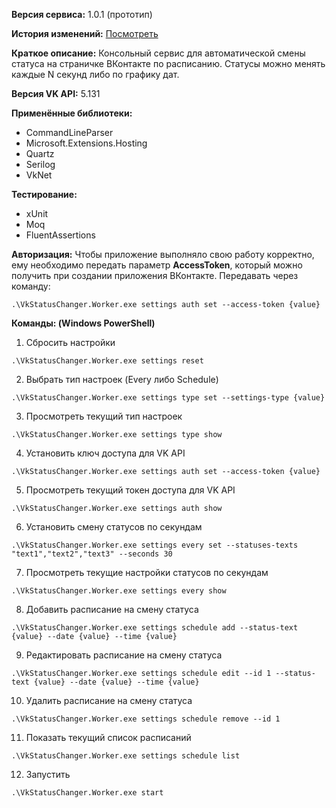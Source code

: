**Версия сервиса:**
1.0.1 (прототип)

**История изменений:**
[Посмотреть](https://github.com/vludlss-king/VkStatusChanger/blob/main/CHANGELOG.md)

**Краткое описание:**
Консольный сервис для автоматической смены статуса на страничке ВКонтакте по расписанию.
Статусы можно менять каждые N секунд либо по графику дат.

**Версия VK API:**
5.131

**Применённые библиотеки:**
- CommandLineParser
- Microsoft.Extensions.Hosting
- Quartz
- Serilog
- VkNet

**Тестирование:**
- xUnit
- Moq
- FluentAssertions

**Авторизация:**
Чтобы приложение выполняло свою работу корректно, ему необходимо передать параметр **AccessToken**, который можно получить при создании приложения ВКонтакте. Передавать через команду:

```.\VkStatusChanger.Worker.exe settings auth set --access-token {value}```

**Команды: (Windows PowerShell)**
1. Сбросить настройки

```.\VkStatusChanger.Worker.exe settings reset```

2. Выбрать тип настроек (Every либо Schedule)

```.\VkStatusChanger.Worker.exe settings type set --settings-type {value}```

3. Просмотреть текущий тип настроек

```.\VkStatusChanger.Worker.exe settings type show```

4. Установить ключ доступа для VK API

```.\VkStatusChanger.Worker.exe settings auth set --access-token {value}```

5. Просмотреть текущий токен доступа для VK API

```.\VkStatusChanger.Worker.exe settings auth show```

6. Установить смену статусов по секундам

```.\VkStatusChanger.Worker.exe settings every set --statuses-texts "text1","text2","text3" --seconds 30```

7. Просмотреть текущие настройки статусов по секундам

```.\VkStatusChanger.Worker.exe settings every show```

8. Добавить расписание на смену статуса

```.\VkStatusChanger.Worker.exe settings schedule add --status-text {value} --date {value} --time {value}```

9. Редактировать расписание на смену статуса

```.\VkStatusChanger.Worker.exe settings schedule edit --id 1 --status-text {value} --date {value} --time {value}```

10. Удалить расписание на смену статуса

```.\VkStatusChanger.Worker.exe settings schedule remove --id 1```

11. Показать текущий список расписаний

```.\VkStatusChanger.Worker.exe settings schedule list```

12. Запустить

```.\VkStatusChanger.Worker.exe start```

